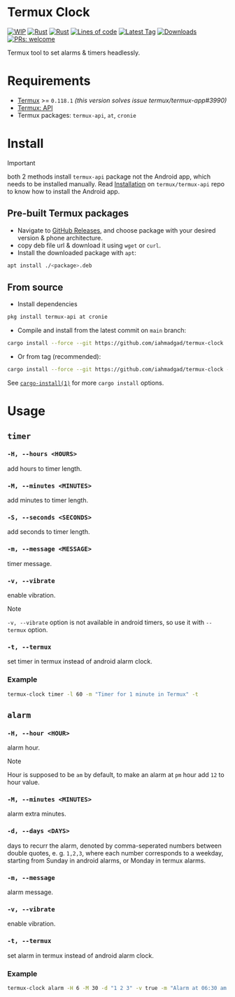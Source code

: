 # Termux Clock
[![WIP](https://img.shields.io/badge/%F0%9F%9B%A0-WIP-cyan)](#)
[![Rust](https://img.shields.io/github/actions/workflow/status/iahmadgad/termux-clock/rust.yml?label=Rust&logo=rust)](https://github.com/iahmadgad/termux-clock/actions/workflows/rust.yml)
[![Rust](https://img.shields.io/github/actions/workflow/status/iahmadgad/termux-clock/publish.yml?label=Publish&logo=github)](https://github.com/iahmadgad/termux-clock/actions/workflows/publish.yml)
[![Lines of code](https://tokei.rs/b1/github/iahmadgad/termux-clock?category=code&label=Lines%20of%20code&style=flat)](#)
[![Latest Tag](https://img.shields.io/github/v/tag/iahmadgad/termux-clock?label=Latest%20tag&sort=semver)](https://github.com/iahmadgad/termux-clock/tags)
[![Downloads](https://img.shields.io/github/downloads/iahmadgad/termux-clock/total?label=Downloads%20(GH))](https://github.com/iahmadgad/termux-clock/releases)
[![PRs: welcome](https://img.shields.io/badge/PRs-welcome-lemon)](https://github.com/iahmadgad/termux-clock/fork)

Termux tool to set alarms & timers headlessly.

# Requirements
- [Termux](https://github.com/termux/termux-app) >= `0.118.1` _(this version solves issue termux/termux-app#3990)_
- [Termux: API](https://github.com/termux/termux-api)
- Termux packages: `termux-api`, `at`, `cronie`

# Install
> [!IMPORTANT]
> both 2 methods install `termux-api` package not the Android app, which needs to be installed manually.
> Read [Installation](https://github.com/termux/termux-api?tab=readme-ov-file#installation) on `termux/termux-api` repo to know how to install the Android app.
## Pre-built Termux packages
- Navigate to [GitHub Releases](https://github.com/iahmadgad/termux-clock/releases), and choose package with your desired version & phone architecture.
- copy deb file url & download it using `wget` or `curl`.
- Install the downloaded package with `apt`:
```sh
apt install ./<package>.deb
```
## From source
- Install dependencies
```sh
pkg install termux-api at cronie
```
- Compile and install from the latest commit on `main` branch:
```sh
cargo install --force --git https://github.com/iahmadgad/termux-clock
```
- Or from tag (recommended):
```sh
cargo install --force --git https://github.com/iahmadgad/termux-clock --tag <tag>
```
See [`cargo-install(1)`](https://doc.rust-lang.org/cargo/commands/cargo-install.html) for more `cargo install` options.
# Usage
## `timer`
### `-H, --hours <HOURS>`
add hours to timer length.
### `-M, --minutes <MINUTES>`
add minutes to timer length.
### `-S, --seconds <SECONDS>`
add seconds to timer length.
### `-m, --message <MESSAGE>`
timer message.
### `-v, --vibrate`
enable vibration.
> [!NOTE]
> `-v, --vibrate` option is not available in android timers, so use it with `--termux` option.
### `-t, --termux`
set timer in termux instead of android alarm clock.
### Example
```sh
termux-clock timer -l 60 -m "Timer for 1 minute in Termux" -t
```
## `alarm`
### `-H, --hour <HOUR>`
alarm hour.
> [!NOTE]
> Hour is supposed to be `am` by default, to make an alarm at `pm` hour add `12` to hour value.
### `-M, --minutes <MINUTES>`
alarm extra minutes.
### `-d, --days <DAYS>`
days to recurr the alarm, denoted by comma-seperated numbers between double quotes, e. g. `1,2,3`, where each number corresponds to a weekday, starting from Sunday in android alarms, or Monday in termux alarms.
### `-m, --message`
alarm message.
### `-v, --vibrate`
enable vibration.
### `-t, --termux`
set alarm in termux instead of android alarm clock.
### Example
```sh
termux-clock alarm -H 6 -M 30 -d "1 2 3" -v true -m "Alarm at 06:30 am 🕡 every Sunday, Monday and Tuesday with vibration enabled 📳"
```

